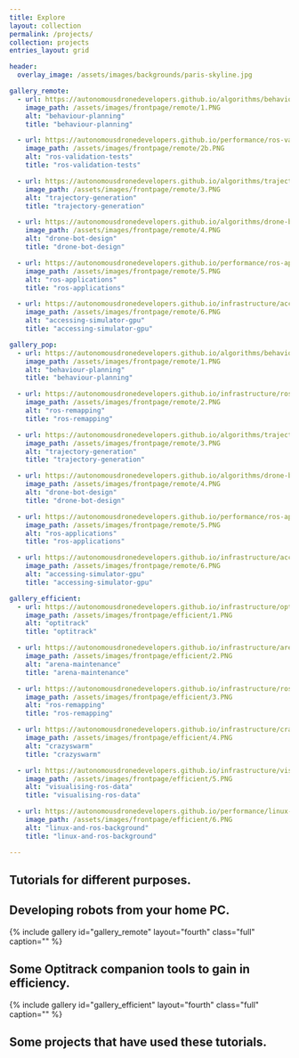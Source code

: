 ```yaml
---
title: Explore
layout: collection
permalink: /projects/
collection: projects
entries_layout: grid

header:
  overlay_image: /assets/images/backgrounds/paris-skyline.jpg

gallery_remote:
  - url: https://autonomousdronedevelopers.github.io/algorithms/behaviour-planning/
    image_path: /assets/images/frontpage/remote/1.PNG
    alt: "behaviour-planning"
    title: "behaviour-planning"

  - url: https://autonomousdronedevelopers.github.io/performance/ros-validation-tests/
    image_path: /assets/images/frontpage/remote/2b.PNG
    alt: "ros-validation-tests"
    title: "ros-validation-tests"

  - url: https://autonomousdronedevelopers.github.io/algorithms/trajectory-generation/
    image_path: /assets/images/frontpage/remote/3.PNG
    alt: "trajectory-generation"
    title: "trajectory-generation"

  - url: https://autonomousdronedevelopers.github.io/algorithms/drone-bot-design/
    image_path: /assets/images/frontpage/remote/4.PNG
    alt: "drone-bot-design"
    title: "drone-bot-design"

  - url: https://autonomousdronedevelopers.github.io/performance/ros-applications/
    image_path: /assets/images/frontpage/remote/5.PNG
    alt: "ros-applications"
    title: "ros-applications"

  - url: https://autonomousdronedevelopers.github.io/infrastructure/accessing-simulator-gpu/
    image_path: /assets/images/frontpage/remote/6.PNG
    alt: "accessing-simulator-gpu"
    title: "accessing-simulator-gpu"

gallery_pop:
  - url: https://autonomousdronedevelopers.github.io/algorithms/behaviour-planning/
    image_path: /assets/images/frontpage/remote/1.PNG
    alt: "behaviour-planning"
    title: "behaviour-planning"

  - url: https://autonomousdronedevelopers.github.io/infrastructure/ros-remapping-to-simulator/
    image_path: /assets/images/frontpage/remote/2.PNG
    alt: "ros-remapping"
    title: "ros-remapping"

  - url: https://autonomousdronedevelopers.github.io/algorithms/trajectory-generation/
    image_path: /assets/images/frontpage/remote/3.PNG
    alt: "trajectory-generation"
    title: "trajectory-generation"

  - url: https://autonomousdronedevelopers.github.io/algorithms/drone-bot-design/
    image_path: /assets/images/frontpage/remote/4.PNG
    alt: "drone-bot-design"
    title: "drone-bot-design"

  - url: https://autonomousdronedevelopers.github.io/performance/ros-applications/
    image_path: /assets/images/frontpage/remote/5.PNG
    alt: "ros-applications"
    title: "ros-applications"

  - url: https://autonomousdronedevelopers.github.io/infrastructure/accessing-simulator-gpu/
    image_path: /assets/images/frontpage/remote/6.PNG
    alt: "accessing-simulator-gpu"
    title: "accessing-simulator-gpu"

gallery_efficient:
  - url: https://autonomousdronedevelopers.github.io/infrastructure/optitrack/
    image_path: /assets/images/frontpage/efficient/1.PNG
    alt: "optitrack"
    title: "optitrack"

  - url: https://autonomousdronedevelopers.github.io/infrastructure/arena-maintenance/
    image_path: /assets/images/frontpage/efficient/2.PNG
    alt: "arena-maintenance"
    title: "arena-maintenance"

  - url: https://autonomousdronedevelopers.github.io/infrastructure/ros-remapping-to-simulator/
    image_path: /assets/images/frontpage/efficient/3.PNG
    alt: "ros-remapping"
    title: "ros-remapping"

  - url: https://autonomousdronedevelopers.github.io/infrastructure/crazyswarm-synchronisation/
    image_path: /assets/images/frontpage/efficient/4.PNG
    alt: "crazyswarm"
    title: "crazyswarm"

  - url: https://autonomousdronedevelopers.github.io/infrastructure/visualising-ros-data/
    image_path: /assets/images/frontpage/efficient/5.PNG
    alt: "visualising-ros-data"
    title: "visualising-ros-data"

  - url: https://autonomousdronedevelopers.github.io/performance/linux-and-ros-background/
    image_path: /assets/images/frontpage/efficient/6.PNG
    alt: "linux-and-ros-background"
    title: "linux-and-ros-background"

---
```


<h2>Tutorials for different purposes.</h2>

<h2></h2>
<h2>Developing robots from your home PC.</h2>
{% include gallery id="gallery_remote" layout="fourth" class="full" caption="" %}
<!--
{%
include figure
image_path="assets/images/frontpage/robots-idea.PNG"
alt="dev-tutorials"
caption=" "
%}-->


<h2></h2>
<h2>Some Optitrack companion tools to gain in efficiency.</h2>
{% include gallery id="gallery_efficient" layout="fourth" class="full" caption="" %}
<!--
{%
include figure
image_path="assets/images/frontpage/remotely-idea.PNG"
alt="dev-tutorials"
caption=" "
%}
-->

<h2>Some projects that have used these tutorials.</h2>
